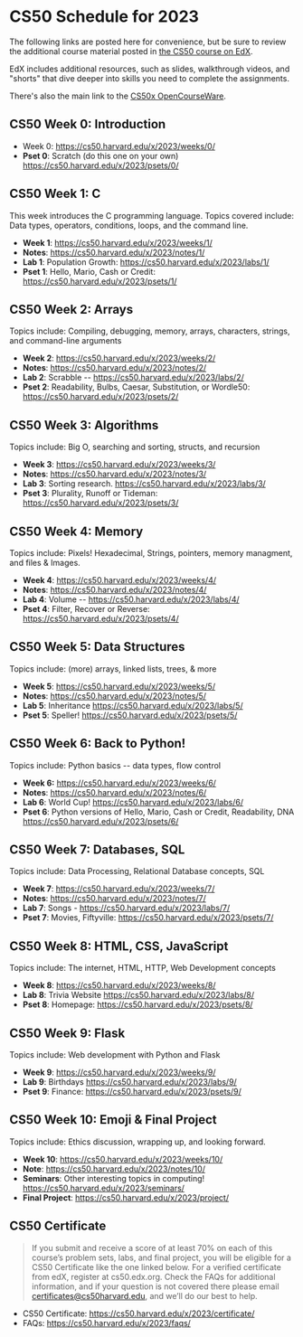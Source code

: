 # CS50 Schedule for 2023


The following links are posted here for convenience, but be sure to
review the additional course material posted in
[the CS50 course on EdX](https://cs50.edx.org/).

EdX includes additional resources, such as slides, walkthrough videos, and
"shorts" that dive deeper into skills you need to complete the assignments.

There's also the main link to the [CS50x OpenCourseWare](https://cs50.harvard.edu/x/2023/).


## CS50 Week 0: Introduction

- Week 0: https://cs50.harvard.edu/x/2023/weeks/0/
- **Pset 0**: Scratch (do this one on your own) https://cs50.harvard.edu/x/2023/psets/0/

## CS50 Week 1: C

This week introduces the C programming language. Topics covered include: Data types, operators, conditions, loops, and the command line.

- **Week 1**: https://cs50.harvard.edu/x/2023/weeks/1/
- **Notes**: https://cs50.harvard.edu/x/2023/notes/1/
- **Lab 1**: Population Growth: https://cs50.harvard.edu/x/2023/labs/1/
- **Pset 1**: Hello, Mario, Cash or Credit: https://cs50.harvard.edu/x/2023/psets/1/


## CS50 Week 2: Arrays

Topics include: Compiling, debugging, memory, arrays, characters, strings,
and command-line arguments

- **Week 2**: https://cs50.harvard.edu/x/2023/weeks/2/
- **Notes**: https://cs50.harvard.edu/x/2023/notes/2/
- **Lab 2**: Scrabble -- https://cs50.harvard.edu/x/2023/labs/2/
- **Pset 2**: Readability, Bulbs, Caesar, Substitution, or Wordle50: https://cs50.harvard.edu/x/2023/psets/2/


## CS50 Week 3: Algorithms

Topics include: Big O, searching and sorting, structs, and recursion

- **Week 3**: https://cs50.harvard.edu/x/2023/weeks/3/
- **Notes**: https://cs50.harvard.edu/x/2023/notes/3/
- **Lab 3**: Sorting research. https://cs50.harvard.edu/x/2023/labs/3/
- **Pset 3**: Plurality, Runoff or Tideman: https://cs50.harvard.edu/x/2023/psets/3/

## CS50 Week 4: Memory

Topics include: Pixels! Hexadecimal, Strings, pointers, memory managment,
and files & Images.

- **Week 4**: https://cs50.harvard.edu/x/2023/weeks/4/
- **Notes**: https://cs50.harvard.edu/x/2023/notes/4/
- **Lab 4**: Volume -- https://cs50.harvard.edu/x/2023/labs/4/
- **Pset 4**: Filter, Recover or Reverse: https://cs50.harvard.edu/x/2023/psets/4/

## CS50 Week 5: Data Structures

Topics include: (more) arrays, linked lists, trees, & more

- **Week 5**: https://cs50.harvard.edu/x/2023/weeks/5/
- **Notes**: https://cs50.harvard.edu/x/2023/notes/5/
- **Lab 5**: Inheritance https://cs50.harvard.edu/x/2023/labs/5/
- **Pset 5**: Speller! https://cs50.harvard.edu/x/2023/psets/5/

## CS50 Week 6: Back to Python!

Topics include: Python basics -- data types, flow control

- **Week 6:** https://cs50.harvard.edu/x/2023/weeks/6/
- **Notes**: https://cs50.harvard.edu/x/2023/notes/6/
- **Lab 6**: World Cup! https://cs50.harvard.edu/x/2023/labs/6/
- **Pset 6**: Python versions of Hello, Mario, Cash or Credit, 
  Readability, DNA https://cs50.harvard.edu/x/2023/psets/6/

## CS50 Week 7: Databases, SQL

Topics include: Data Processing, Relational Database concepts, SQL

- **Week 7**: https://cs50.harvard.edu/x/2023/weeks/7/
- **Notes**: https://cs50.harvard.edu/x/2023/notes/7/
- **Lab 7**: Songs - https://cs50.harvard.edu/x/2023/labs/7/
- **Pset 7**: Movies, Fiftyville: https://cs50.harvard.edu/x/2023/psets/7/

## CS50 Week 8: HTML, CSS, JavaScript

Topics include: The internet, HTML, HTTP, Web Development concepts

- **Week 8**: https://cs50.harvard.edu/x/2023/weeks/8/
- **Lab 8**: Trivia Website https://cs50.harvard.edu/x/2023/labs/8/
- **Pset 8**: Homepage: https://cs50.harvard.edu/x/2023/psets/8/


## CS50 Week 9: Flask

Topics include: Web development with Python and Flask

- **Week 9**: https://cs50.harvard.edu/x/2023/weeks/9/
- **Lab 9**: Birthdays https://cs50.harvard.edu/x/2023/labs/9/
- **Pset 9**: Finance: https://cs50.harvard.edu/x/2023/psets/9/

## CS50 Week 10: Emoji & Final Project

Topics include: Ethics discussion, wrapping up, and looking forward.

- **Week 10**: https://cs50.harvard.edu/x/2023/weeks/10/
- **Note**: https://cs50.harvard.edu/x/2023/notes/10/
- **Seminars**: Other interesting topics in computing! https://cs50.harvard.edu/x/2023/seminars/
- **Final Project**: https://cs50.harvard.edu/x/2023/project/

## CS50 Certificate

> If you submit and receive a score of at least 70% on each of this course’s
> problem sets, labs, and final project, you will be eligible for a CS50
> Certificate like the one linked below. For a verified certificate from 
> edX, register at cs50.edx.org. Check the FAQs for additional information,
> and if your question is not covered there please email
> certificates@cs50harvard.edu, and we’ll do our best to help.

- CS50 Certificate: https://cs50.harvard.edu/x/2023/certificate/
- FAQs: https://cs50.harvard.edu/x/2023/faqs/

